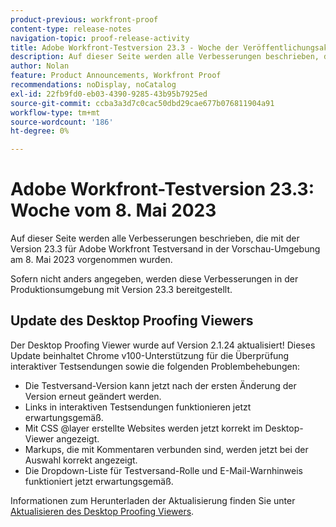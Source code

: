 ```yaml
---
product-previous: workfront-proof
content-type: release-notes
navigation-topic: proof-release-activity
title: Adobe Workfront-Testversion 23.3 - Woche der Veröffentlichungsaktivität vom 8. Mai 2023
description: Auf dieser Seite werden alle Verbesserungen beschrieben, die mit Version 23.3 für Adobe Workfront Testversand in der Vorschau-Umgebung vorgenommen wurden. Diese Verbesserungen werden ab 8. Mai 2023 in der Produktionsumgebung verfügbar sein.
author: Nolan
feature: Product Announcements, Workfront Proof
recommendations: noDisplay, noCatalog
exl-id: 22fb9fd0-eb03-4390-9285-43b95b7925ed
source-git-commit: ccba3a3d7c0cac50dbd29cae677b076811904a91
workflow-type: tm+mt
source-wordcount: '186'
ht-degree: 0%

---
```


# Adobe Workfront-Testversion 23.3: Woche vom 8. Mai 2023

Auf dieser Seite werden alle Verbesserungen beschrieben, die mit der Version 23.3 für Adobe Workfront Testversand in der Vorschau-Umgebung am 8. Mai 2023 vorgenommen wurden.

Sofern nicht anders angegeben, werden diese Verbesserungen in der Produktionsumgebung mit Version 23.3 bereitgestellt.

## Update des Desktop Proofing Viewers

Der Desktop Proofing Viewer wurde auf Version 2.1.24 aktualisiert! Dieses Update beinhaltet Chrome v100-Unterstützung für die Überprüfung interaktiver Testsendungen sowie die folgenden Problembehebungen:

* Die Testversand-Version kann jetzt nach der ersten Änderung der Version erneut geändert werden.
* Links in interaktiven Testsendungen funktionieren jetzt erwartungsgemäß.
* Mit CSS @layer erstellte Websites werden jetzt korrekt im Desktop-Viewer angezeigt.
* Markups, die mit Kommentaren verbunden sind, werden jetzt bei der Auswahl korrekt angezeigt.
* Die Dropdown-Liste für Testversand-Rolle und E-Mail-Warnhinweis funktioniert jetzt erwartungsgemäß.

Informationen zum Herunterladen der Aktualisierung finden Sie unter [Aktualisieren des Desktop Proofing Viewers](/help/quicksilver/review-and-approve-work/proofing/use-the-desktop-proofing-viewer/update-the-desktop-proofing-viewer.md).
